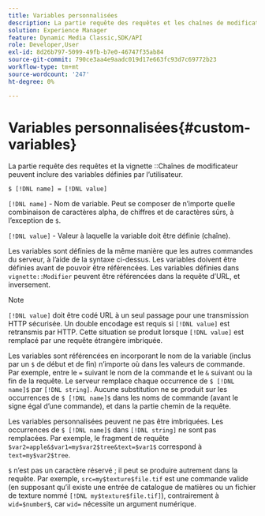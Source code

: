 ```yaml
---
title: Variables personnalisées
description: La partie requête des requêtes et les chaînes de modificateur de vignette peuvent inclure des variables définies par l’utilisateur.
solution: Experience Manager
feature: Dynamic Media Classic,SDK/API
role: Developer,User
exl-id: 8d26b797-5099-49fb-b7e0-46747f35ab84
source-git-commit: 790ce3aa4e9aadc019d17e663fc93d7c69772b23
workflow-type: tm+mt
source-wordcount: '247'
ht-degree: 0%

---
```


# Variables personnalisées{#custom-variables}

La partie requête des requêtes et la vignette ::Chaînes de modificateur peuvent inclure des variables définies par l’utilisateur.

`$ [!DNL name] = [!DNL value]`

`[!DNL name]` - Nom de variable. Peut se composer de n’importe quelle combinaison de caractères alpha, de chiffres et de caractères sûrs, à l’exception de `$`.

`[!DNL value]` - Valeur à laquelle la variable doit être définie (chaîne).

Les variables sont définies de la même manière que les autres commandes du serveur, à l’aide de la syntaxe ci-dessus. Les variables doivent être définies avant de pouvoir être référencées. Les variables définies dans `vignette::Modifier` peuvent être référencées dans la requête d’URL, et inversement.

>[!NOTE]
>
>`[!DNL value]` doit être codé URL à un seul passage pour une transmission HTTP sécurisée. Un double encodage est requis si `[!DNL value]` est retransmis par HTTP. Cette situation se produit lorsque `[!DNL value]` est remplacé par une requête étrangère imbriquée.

Les variables sont référencées en incorporant le nom de la variable (inclus par un `$` de début et de fin) n’importe où dans les valeurs de commande. Par exemple, entre le `=` suivant le nom de la commande et le `&` suivant ou la fin de la requête. Le serveur remplace chaque occurrence de `$ [!DNL name]$` par `[!DNL string]`. Aucune substitution ne se produit sur les occurrences de `$ [!DNL name]$` dans les noms de commande (avant le signe égal d’une commande), et dans la partie chemin de la requête.

Les variables personnalisées peuvent ne pas être imbriquées. Les occurrences de `$ [!DNL name]$` dans `[!DNL string]` ne sont pas remplacées. Par exemple, le fragment de requête `$var2=apple&$var1=my$var2$tree&text=$var1$` correspond à `text=my$var2$tree`.

`$` n’est pas un caractère réservé ; il peut se produire autrement dans la requête. Par exemple, `src=my$texture$file.tif` est une commande valide (en supposant qu’il existe une entrée de catalogue de matières ou un fichier de texture nommé `[!DNL my$texture$file.tif]`), contrairement à `wid=$number$`, car `wid=` nécessite un argument numérique.
